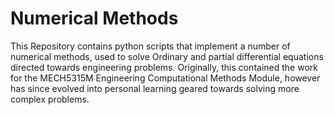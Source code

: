 # Numerical Methods

This Repository contains python scripts that implement a number of numerical methods, used to solve Ordinary and partial differential equations directed towards engineering problems. Originally, this contained the work for the MECH5315M Engineering Computational Methods Module, however has since evolved into personal learning geared towards solving more complex problems.
